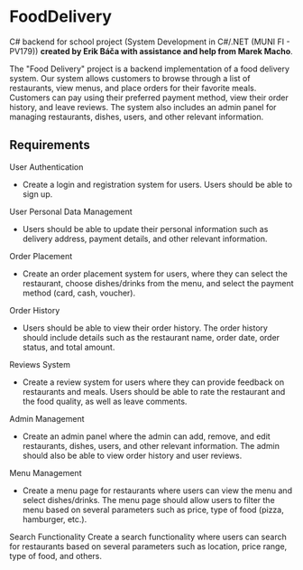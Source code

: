 # FoodDelivery

C# backend for school project (System Development in C#/.NET (MUNI FI - PV179)) <strong>created by Erik Báča with assistance and help from Marek Macho</strong>.

The "Food Delivery" project is a backend implementation of a food delivery system. Our system allows customers to browse through a list of restaurants, view menus, and place orders for their favorite meals. Customers can pay using their preferred payment method, view their order history, and leave reviews. The system also includes an admin panel for managing restaurants, dishes, users, and other relevant information.

#### <h2>Requirements</h2>

User Authentication
  - Create a login and registration system for users. Users should be able to sign up.

User Personal Data Management
  - Users should be able to update their personal information such as delivery address, payment details, and other relevant information.

Order Placement
 - Create an order placement system for users, where they can select the restaurant, choose dishes/drinks from the menu, and select the payment method (card, cash, voucher).

Order History
 - Users should be able to view their order history. The order history should include details such as the restaurant name, order date, order status, and total amount.

Reviews System
 - Create a review system for users where they can provide feedback on restaurants and meals. Users should be able to rate the restaurant and the food quality, as well as leave comments.

Admin Management
 - Create an admin panel where the admin can add, remove, and edit restaurants, dishes, users, and other relevant information. The admin should also be able to view order history and user reviews.

Menu Management
 - Create a menu page for restaurants where users can view the menu and select dishes/drinks. The menu page should allow users to filter the menu based on several parameters such as price, type of food (pizza, hamburger, etc.).

Search Functionality
Create a search functionality where users can search for restaurants based on several parameters such as location, price range, type of food, and others.
